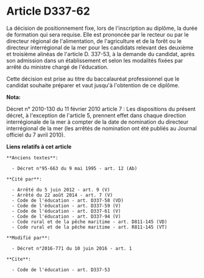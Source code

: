 # Article D337-62

La décision de positionnement fixe, lors de l'inscription au diplôme, la durée de formation qui sera requise. Elle est
prononcée par le recteur ou par le directeur régional de l'alimentation, de l'agriculture et de la forêt ou le directeur
interrégional de la mer pour les candidats relevant des deuxième et troisième alinéas de l'article D. 337-53, à la demande du
candidat, après son admission dans un établissement et selon les modalités fixées par arrêté du ministre chargé de
l'éducation. 

Cette décision est prise au titre du baccalauréat professionnel que le candidat souhaite préparer et vaut jusqu'à l'obtention
de ce diplôme.

**Nota:**

Décret n° 2010-130 du 11 février 2010 article 7 : Les dispositions du présent décret, à l'exception de l'article 5, prennent
effet dans chaque direction interrégionale de la mer à compter de la date de nomination du directeur interrégional de la mer
(les arrêtés de nomination ont été publiés au Journal officiel du 7 avril 2010).

**Liens relatifs à cet article**

	**Anciens textes**:

	  - Décret n°95-663 du 9 mai 1995 - art. 12 (Ab)

	**Cité par**:

	  - Arrêté du 5 juin 2012 - art. 9 (V)
	  - Arrêté du 22 août 2014 - art. 7 (V)
	  - Code de l'éducation - art. D337-58 (VD)
	  - Code de l'éducation - art. D337-59 (V)
	  - Code de l'éducation - art. D337-61 (V)
	  - Code de l'éducation - art. D337-94 (V)
	  - Code rural et de la pêche maritime - art. D811-145 (VD)
	  - Code rural et de la pêche maritime - art. R811-145 (VT)

	**Modifié par**:

	  - Décret n°2016-771 du 10 juin 2016 - art. 1

	**Cite**:

	  - Code de l'éducation - art. D337-53
